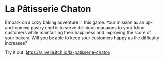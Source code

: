 # La Pâtisserie Chaton
Embark on a cozy baking adventure in this game. Your mission as an up-and-coming pastry chef is to serve delicious macarons to your feline customers while maintaining their happiness and improving the score of your bakery. Will you be able to keep your customers happy as the difficulty increases?

Try it out: https://silvella.itch.io/la-patisserie-chaton
